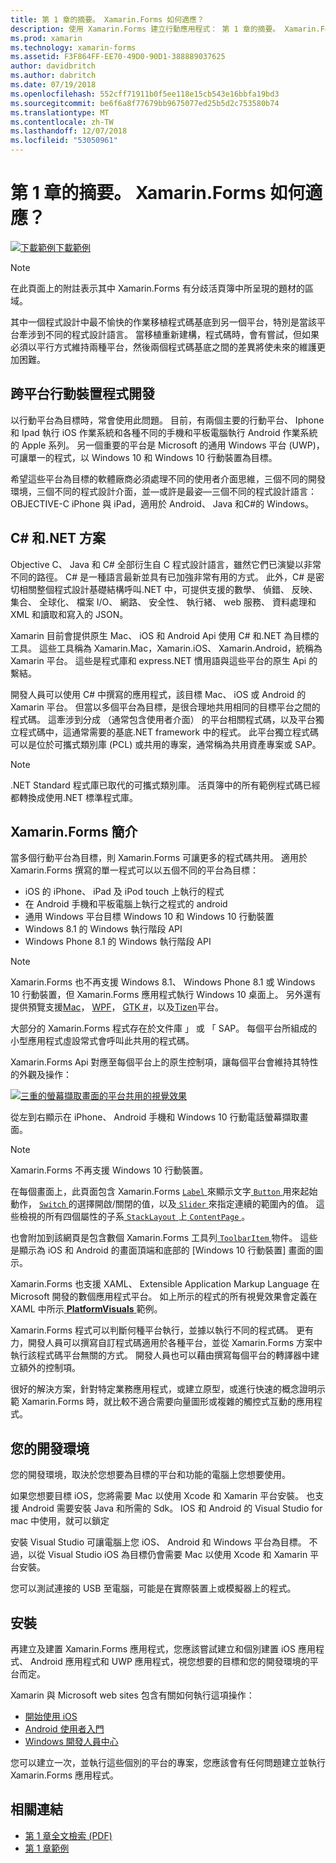 ```yaml
---
title: 第 1 章的摘要。 Xamarin.Forms 如何適應？
description: 使用 Xamarin.Forms 建立行動應用程式： 第 1 章的摘要。 Xamarin.Forms 如何適應？
ms.prod: xamarin
ms.technology: xamarin-forms
ms.assetid: F3F864FF-EE70-49D0-90D1-388889037625
author: davidbritch
ms.author: dabritch
ms.date: 07/19/2018
ms.openlocfilehash: 552cff71911b0f5ee118e15cb543e16bbfa19bd3
ms.sourcegitcommit: be6f6a8f77679bb9675077ed25b5d2c753580b74
ms.translationtype: MT
ms.contentlocale: zh-TW
ms.lasthandoff: 12/07/2018
ms.locfileid: "53050961"
---
```

# <a name="summary-of-chapter-1-how-does-xamarinforms-fit-in"></a>第 1 章的摘要。 Xamarin.Forms 如何適應？

[![下載範例](~/media/shared/download.png)下載範例](https://github.com/xamarin/xamarin-forms-book-samples/tree/master/Chapter01)

> [!NOTE]
> 在此頁面上的附註表示其中 Xamarin.Forms 有分歧活頁簿中所呈現的題材的區域。

其中一個程式設計中最不愉快的作業移植程式碼基底到另一個平台，特別是當該平台牽涉到不同的程式設計語言。 當移植重新建構，程式碼時，會有嘗試，但如果必須以平行方式維持兩種平台，然後兩個程式碼基底之間的差異將使未來的維護更加困難。

## <a name="cross-platform-mobile-development"></a>跨平台行動裝置程式開發

以行動平台為目標時，常會使用此問題。 目前，有兩個主要的行動平台、 Iphone 和 Ipad 執行 iOS 作業系統和各種不同的手機和平板電腦執行 Android 作業系統的 Apple 系列。 另一個重要的平台是 Microsoft 的通用 Windows 平台 (UWP)，可讓單一的程式，以 Windows 10 和 Windows 10 行動裝置為目標。

希望這些平台為目標的軟體廠商必須處理不同的使用者介面思維，三個不同的開發環境，三個不同的程式設計介面，並&mdash;或許是最姿&mdash;三個不同的程式設計語言： OBJECTIVE-C iPhone 與 iPad，適用於 Android、 Java 和C#的 Windows。

## <a name="the-c-and-net-solution"></a>C# 和.NET 方案

Objective C、 Java 和 C# 全部衍生自 C 程式設計語言，雖然它們已演變以非常不同的路徑。 C# 是一種語言最新並具有已加強非常有用的方式。 此外，C# 是密切相關整個程式設計基礎結構呼叫.NET 中，可提供支援的數學、 偵錯、 反映、 集合、 全球化、 檔案 I/O、 網路、 安全性、 執行緒、 web 服務、 資料處理和 XML 和讀取和寫入的 JSON。

Xamarin 目前會提供原生 Mac、 iOS 和 Android Api 使用 C# 和.NET 為目標的工具。 這些工具稱為 Xamarin.Mac，Xamarin.iOS、 Xamarin.Android，統稱為 Xamarin 平台。 這些是程式庫和 express.NET 慣用語與這些平台的原生 Api 的繫結。

開發人員可以使用 C# 中撰寫的應用程式，該目標 Mac、 iOS 或 Android 的 Xamarin 平台。 但當以多個平台為目標，是很合理地共用相同的目標平台之間的程式碼。 這牽涉到分成 （通常包含使用者介面） 的平台相關程式碼，以及平台獨立程式碼中，這通常需要的基底.NET framework 中的程式。 此平台獨立程式碼可以是位於可攜式類別庫 (PCL) 或共用的專案，通常稱為共用資產專案或 SAP。

> [!NOTE]
> .NET Standard 程式庫已取代的可攜式類別庫。 活頁簿中的所有範例程式碼已經都轉換成使用.NET 標準程式庫。

## <a name="introducing-xamarinforms"></a>Xamarin.Forms 簡介

當多個行動平台為目標，則 Xamarin.Forms 可讓更多的程式碼共用。 適用於 Xamarin.Forms 撰寫的單一程式可以以五個不同的平台為目標：

- iOS 的 iPhone、 iPad 及 iPod touch 上執行的程式
- 在 Android 手機和平板電腦上執行之程式的 android
- 通用 Windows 平台目標 Windows 10 和 Windows 10 行動裝置
- Windows 8.1 的 Windows 執行階段 API
- Windows Phone 8.1 的 Windows 執行階段 API

> [!NOTE]
> Xamarin.Forms 也不再支援 Windows 8.1、 Windows Phone 8.1 或 Windows 10 行動裝置，但 Xamarin.Forms 應用程式執行 Windows 10 桌面上。 另外還有提供預覽支援[Mac](~/xamarin-forms/platform/mac.md)， [WPF](~/xamarin-forms/platform/wpf.md)， [GTK #](~/xamarin-forms/platform/gtk.md)，以及[Tizen](/xamarin-forms/platform/tizen.md)平台。

大部分的 Xamarin.Forms 程式存在於文件庫 」 或 「 SAP。 每個平台所組成的小型應用程式虛設常式會呼叫此共用的程式碼。

Xamarin.Forms Api 對應至每個平台上的原生控制項，讓每個平台會維持其特性的外觀及操作：

[![三重的螢幕擷取畫面的平台共用的視覺效果](images/ch01fg03-small.png "每個平台上的 Xamarin.Forms 控制項")](images/ch01fg03-large.png#lightbox "Xamarin.Forms 控制項在每個平台上")

從左到右顯示在 iPhone、 Android 手機和 Windows 10 行動電話螢幕擷取畫面。

> [!NOTE]
> Xamarin.Forms 不再支援 Windows 10 行動裝置。

在每個畫面上，此頁面包含 Xamarin.Forms [ `Label` ](xref:Xamarin.Forms.Label)來顯示文字[ `Button` ](xref:Xamarin.Forms.Button)用來起始動作， [ `Switch` ](xref:Xamarin.Forms.Switch)的選擇開啟/關閉的值，以及[ `Slider` ](xref:Xamarin.Forms.Slider)來指定連續的範圍內的值。 這些檢視的所有四個屬性的子系[ `StackLayout` ](xref:Xamarin.Forms.StackLayout)上[ `ContentPage` ](xref:Xamarin.Forms.ContentPage)。

也會附加到該網頁是包含數個 Xamarin.Forms 工具列[ `ToolbarItem` ](xref:Xamarin.Forms.ToolbarItem)物件。 這些是顯示為 iOS 和 Android 的畫面頂端和底部的 [Windows 10 行動裝置] 畫面的圖示。

Xamarin.Forms 也支援 XAML、 Extensible Application Markup Language 在 Microsoft 開發的數個應用程式平台。 如上所示的程式的所有視覺效果會定義在 XAML 中所示[ **PlatformVisuals** ](https://github.com/xamarin/xamarin-forms-book-samples/tree/master/Chapter01/PlatformVisuals)範例。

Xamarin.Forms 程式可以判斷何種平台執行，並據以執行不同的程式碼。 更有力，開發人員可以撰寫自訂程式碼適用於各種平台，並從 Xamarin.Forms 方案中執行該程式碼平台無關的方式。 開發人員也可以藉由撰寫每個平台的轉譯器中建立額外的控制項。

很好的解決方案，針對特定業務應用程式，或建立原型，或進行快速的概念證明示範 Xamarin.Forms 時，就比較不適合需要向量圖形或複雜的觸控式互動的應用程式。

## <a name="your-development-environment"></a>您的開發環境

您的開發環境，取決於您想要為目標的平台和功能的電腦上您想要使用。

如果您想要目標 iOS，您將需要 Mac 以使用 Xcode 和 Xamarin 平台安裝。 也支援 Android 需要安裝 Java 和所需的 Sdk。 IOS 和 Android 的 Visual Studio for mac 中使用，就可以鎖定

安裝 Visual Studio 可讓電腦上您 iOS、 Android 和 Windows 平台為目標。 不過，以從 Visual Studio iOS 為目標仍會需要 Mac 以使用 Xcode 和 Xamarin 平台安裝。

您可以測試連接的 USB 至電腦，可能是在實際裝置上或模擬器上的程式。

## <a name="installation"></a>安裝

再建立及建置 Xamarin.Forms 應用程式，您應該嘗試建立和個別建置 iOS 應用程式、 Android 應用程式和 UWP 應用程式，視您想要的目標和您的開發環境的平台而定。

Xamarin 與 Microsoft web sites 包含有關如何執行這項操作：

- [開始使用 iOS](~/ios/get-started/index.md)
- [Android 使用者入門](~/android/get-started/index.md)
- [Windows 開發人員中心](http://dev.windows.com)

您可以建立一次，並執行這些個別的平台的專案，您應該會有任何問題建立並執行 Xamarin.Forms 應用程式。

## <a name="related-links"></a>相關連結

- [第 1 章全文檢索 (PDF)](https://download.xamarin.com/developer/xamarin-forms-book/XamarinFormsBook-Ch01-Apr2016.pdf)
- [第 1 章範例](https://github.com/xamarin/xamarin-forms-book-samples/tree/master/Chapter01)
